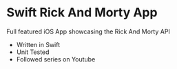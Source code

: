 # Swift Rick And Morty App

Full featured iOS App showcasing the Rick And Morty API

- Written in Swift
- Unit Tested
- Followed series on Youtube
